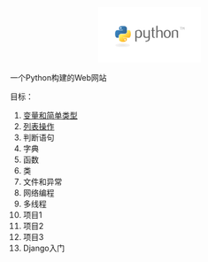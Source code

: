 <p align="center">
  <a href="https://book.douban.com/subject/26829016/">
    <img height="100" src="./res/img/python-logo.png?sanitize=true">
  </a>
</p>

一个Python构建的Web网站

目标：

1. [变量和简单类型](https://github.com/tangming579/python-web/blob/master/note/1-%E5%8F%98%E9%87%8F%E5%92%8C%E7%AE%80%E5%8D%95%E7%B1%BB%E5%9E%8B.md)
2. [列表操作](https://github.com/tangming579/python-web/blob/master/note/2-%E5%88%97%E8%A1%A8%E6%93%8D%E4%BD%9C.md)
3. 判断语句
4. 字典
5. 函数
6. 类
7. 文件和异常
8. 网络编程
9. 多线程
10. 项目1
11. 项目2
12. 项目3
13. Django入门